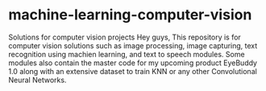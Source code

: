 # machine-learning-computer-vision
Solutions for computer vision projects
Hey guys, This repository is for computer vision solutions such as image processing, image capturing, text recognition using machien learning, and text to speech modules.
Some modules also contain the master code for my upcoming product EyeBuddy 1.0 along with an extensive dataset to train KNN or any other Convolutional Neural Networks.
